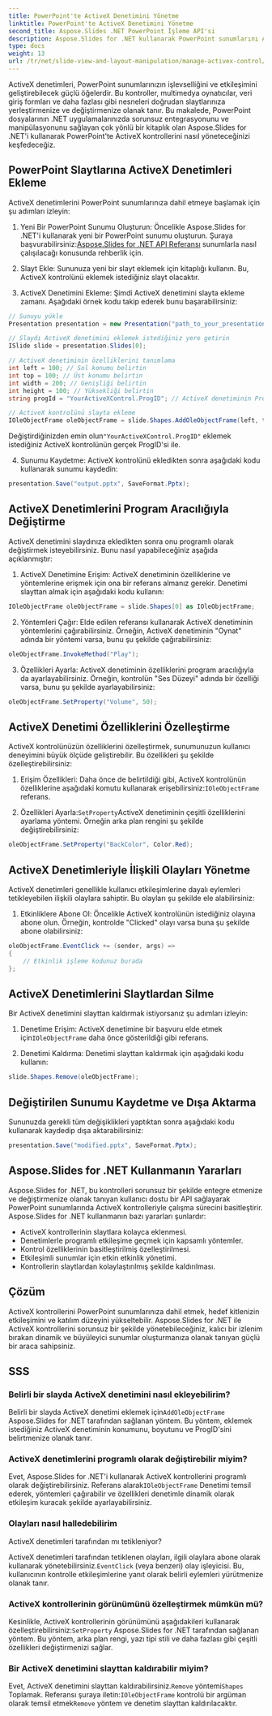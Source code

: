 ```yaml
---
title: PowerPoint'te ActiveX Denetimini Yönetme
linktitle: PowerPoint'te ActiveX Denetimini Yönetme
second_title: Aspose.Slides .NET PowerPoint İşleme API'si
description: Aspose.Slides for .NET kullanarak PowerPoint sunumlarını ActiveX kontrolleriyle nasıl geliştireceğinizi öğrenin. Adım adım kılavuzumuz ekleme, değiştirme, özelleştirme, olay işleme ve daha fazlasını kapsar.
type: docs
weight: 13
url: /tr/net/slide-view-and-layout-manipulation/manage-activex-control/
---
```

ActiveX denetimleri, PowerPoint sunumlarınızın işlevselliğini ve etkileşimini geliştirebilecek güçlü öğelerdir. Bu kontroller, multimedya oynatıcılar, veri giriş formları ve daha fazlası gibi nesneleri doğrudan slaytlarınıza yerleştirmenize ve değiştirmenize olanak tanır. Bu makalede, PowerPoint dosyalarının .NET uygulamalarınızda sorunsuz entegrasyonunu ve manipülasyonunu sağlayan çok yönlü bir kitaplık olan Aspose.Slides for .NET'i kullanarak PowerPoint'te ActiveX kontrollerini nasıl yöneteceğinizi keşfedeceğiz.

## PowerPoint Slaytlarına ActiveX Denetimleri Ekleme

ActiveX denetimlerini PowerPoint sunumlarınıza dahil etmeye başlamak için şu adımları izleyin:

1.  Yeni Bir PowerPoint Sunumu Oluşturun: Öncelikle Aspose.Slides for .NET'i kullanarak yeni bir PowerPoint sunumu oluşturun. Şuraya başvurabilirsiniz:[Aspose.Slides for .NET API Referansı](https://reference.aspose.com/slides/net/) sunumlarla nasıl çalışılacağı konusunda rehberlik için.

2. Slayt Ekle: Sununuza yeni bir slayt eklemek için kitaplığı kullanın. Bu, ActiveX kontrolünü eklemek istediğiniz slayt olacaktır.

3. ActiveX Denetimini Ekleme: Şimdi ActiveX denetimini slayta ekleme zamanı. Aşağıdaki örnek kodu takip ederek bunu başarabilirsiniz:

```csharp
// Sunuyu yükle
Presentation presentation = new Presentation("path_to_your_presentation.pptx");

// Slaydı ActiveX denetimini eklemek istediğiniz yere getirin
ISlide slide = presentation.Slides[0];

// ActiveX denetiminin özelliklerini tanımlama
int left = 100; // Sol konumu belirtin
int top = 100; // Üst konumu belirtin
int width = 200; // Genişliği belirtin
int height = 100; // Yüksekliği belirtin
string progId = "YourActiveXControl.ProgID"; // ActiveX denetiminin ProgID'sini belirtin

// ActiveX kontrolünü slayta ekleme
IOleObjectFrame oleObjectFrame = slide.Shapes.AddOleObjectFrame(left, top, width, height, progId);
```

 Değiştirdiğinizden emin olun`"YourActiveXControl.ProgID"` eklemek istediğiniz ActiveX kontrolünün gerçek ProgID'si ile.

4. Sunumu Kaydetme: ActiveX kontrolünü ekledikten sonra aşağıdaki kodu kullanarak sunumu kaydedin:

```csharp
presentation.Save("output.pptx", SaveFormat.Pptx);
```

## ActiveX Denetimlerini Program Aracılığıyla Değiştirme

ActiveX denetimini slaydınıza ekledikten sonra onu programlı olarak değiştirmek isteyebilirsiniz. Bunu nasıl yapabileceğiniz aşağıda açıklanmıştır:

1. ActiveX Denetimine Erişim: ActiveX denetiminin özelliklerine ve yöntemlerine erişmek için ona bir referans almanız gerekir. Denetimi slayttan almak için aşağıdaki kodu kullanın:

```csharp
IOleObjectFrame oleObjectFrame = slide.Shapes[0] as IOleObjectFrame;
```

2. Yöntemleri Çağır: Elde edilen referansı kullanarak ActiveX denetiminin yöntemlerini çağırabilirsiniz. Örneğin, ActiveX denetiminin "Oynat" adında bir yöntemi varsa, bunu şu şekilde çağırabilirsiniz:

```csharp
oleObjectFrame.InvokeMethod("Play");
```

3. Özellikleri Ayarla: ActiveX denetiminin özelliklerini program aracılığıyla da ayarlayabilirsiniz. Örneğin, kontrolün "Ses Düzeyi" adında bir özelliği varsa, bunu şu şekilde ayarlayabilirsiniz:

```csharp
oleObjectFrame.SetProperty("Volume", 50);
```

## ActiveX Denetimi Özelliklerini Özelleştirme

ActiveX kontrolünüzün özelliklerini özelleştirmek, sunumunuzun kullanıcı deneyimini büyük ölçüde geliştirebilir. Bu özellikleri şu şekilde özelleştirebilirsiniz:

1.  Erişim Özellikleri: Daha önce de belirtildiği gibi, ActiveX kontrolünün özelliklerine aşağıdaki komutu kullanarak erişebilirsiniz:`IOleObjectFrame` referans.

2.  Özellikleri Ayarla:`SetProperty`ActiveX denetiminin çeşitli özelliklerini ayarlama yöntemi. Örneğin arka plan rengini şu şekilde değiştirebilirsiniz:

```csharp
oleObjectFrame.SetProperty("BackColor", Color.Red);
```

## ActiveX Denetimleriyle İlişkili Olayları Yönetme

ActiveX denetimleri genellikle kullanıcı etkileşimlerine dayalı eylemleri tetikleyebilen ilişkili olaylara sahiptir. Bu olayları şu şekilde ele alabilirsiniz:

1. Etkinliklere Abone Ol: Öncelikle ActiveX kontrolünün istediğiniz olayına abone olun. Örneğin, kontrolde "Clicked" olayı varsa buna şu şekilde abone olabilirsiniz:

```csharp
oleObjectFrame.EventClick += (sender, args) =>
{
    // Etkinlik işleme kodunuz burada
};
```

## ActiveX Denetimlerini Slaytlardan Silme

Bir ActiveX denetimini slayttan kaldırmak istiyorsanız şu adımları izleyin:

1.  Denetime Erişim: ActiveX denetimine bir başvuru elde etmek için`IOleObjectFrame` daha önce gösterildiği gibi referans.

2. Denetimi Kaldırma: Denetimi slayttan kaldırmak için aşağıdaki kodu kullanın:

```csharp
slide.Shapes.Remove(oleObjectFrame);
```

## Değiştirilen Sunumu Kaydetme ve Dışa Aktarma

Sununuzda gerekli tüm değişiklikleri yaptıktan sonra aşağıdaki kodu kullanarak kaydedip dışa aktarabilirsiniz:

```csharp
presentation.Save("modified.pptx", SaveFormat.Pptx);
```

## Aspose.Slides for .NET Kullanmanın Yararları

Aspose.Slides for .NET, bu kontrolleri sorunsuz bir şekilde entegre etmenize ve değiştirmenize olanak tanıyan kullanıcı dostu bir API sağlayarak PowerPoint sunumlarında ActiveX kontrolleriyle çalışma sürecini basitleştirir. Aspose.Slides for .NET kullanmanın bazı yararları şunlardır:

- ActiveX kontrollerinin slaytlara kolayca eklenmesi.
- Denetimlerle programlı etkileşime geçmek için kapsamlı yöntemler.
- Kontrol özelliklerinin basitleştirilmiş özelleştirilmesi.
- Etkileşimli sunumlar için etkin etkinlik yönetimi.
- Kontrollerin slaytlardan kolaylaştırılmış şekilde kaldırılması.

## Çözüm

ActiveX kontrollerini PowerPoint sunumlarınıza dahil etmek, hedef kitlenizin etkileşimini ve katılım düzeyini yükseltebilir. Aspose.Slides for .NET ile ActiveX kontrollerini sorunsuz bir şekilde yönetebileceğiniz, kalıcı bir izlenim bırakan dinamik ve büyüleyici sunumlar oluşturmanıza olanak tanıyan güçlü bir araca sahipsiniz.

## SSS

### Belirli bir slayda ActiveX denetimini nasıl ekleyebilirim?

 Belirli bir slayda ActiveX denetimi eklemek için`AddOleObjectFrame` Aspose.Slides for .NET tarafından sağlanan yöntem. Bu yöntem, eklemek istediğiniz ActiveX denetiminin konumunu, boyutunu ve ProgID'sini belirtmenize olanak tanır.

### ActiveX denetimlerini programlı olarak değiştirebilir miyim?

 Evet, Aspose.Slides for .NET'i kullanarak ActiveX kontrollerini programlı olarak değiştirebilirsiniz. Referans alarak`IOleObjectFrame` Denetimi temsil ederek, yöntemleri çağırabilir ve özellikleri denetimle dinamik olarak etkileşim kuracak şekilde ayarlayabilirsiniz.

### Olayları nasıl halledebilirim

 ActiveX denetimleri tarafından mı tetikleniyor?

ActiveX denetimleri tarafından tetiklenen olayları, ilgili olaylara abone olarak kullanarak yönetebilirsiniz.`EventClick` (veya benzeri) olay işleyicisi. Bu, kullanıcının kontrolle etkileşimlerine yanıt olarak belirli eylemleri yürütmenize olanak tanır.

### ActiveX kontrollerinin görünümünü özelleştirmek mümkün mü?

 Kesinlikle, ActiveX kontrollerinin görünümünü aşağıdakileri kullanarak özelleştirebilirsiniz:`SetProperty` Aspose.Slides for .NET tarafından sağlanan yöntem. Bu yöntem, arka plan rengi, yazı tipi stili ve daha fazlası gibi çeşitli özellikleri değiştirmenizi sağlar.

### Bir ActiveX denetimini slayttan kaldırabilir miyim?

 Evet, ActiveX denetimini slayttan kaldırabilirsiniz.`Remove` yöntemi`Shapes` Toplamak. Referansı şuraya iletin:`IOleObjectFrame` kontrolü bir argüman olarak temsil etmek`Remove` yöntem ve denetim slayttan kaldırılacaktır.